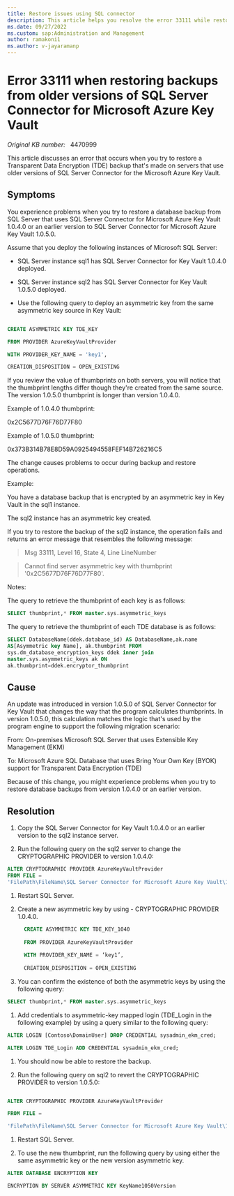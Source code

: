 ```yaml
---
title: Restore issues using SQL connector
description: This article helps you resolve the error 33111 while restoring backups from the previous versions of SQL Server
ms.date: 09/27/2022
ms.custom: sap:Administration and Management
author: ramakoni1
ms.author: v-jayaramanp
---
```


# Error 33111 when restoring backups from older versions of SQL Server Connector for Microsoft Azure Key Vault

_Original KB number:_ &nbsp;  4470999

This article discusses an error that  occurs when you try to restore a Transparent Data Encryption (TDE) backup that's made on servers that use older versions of SQL Server Connector for the Microsoft Azure Key Vault.

## Symptoms

You experience problems when you try to restore a database backup from SQL Server that uses SQL Server Connector for Microsoft Azure Key Vault 1.0.4.0 or an earlier version to SQL Server Connector for Microsoft Azure Key Vault 1.0.5.0.

Assume that you deploy the following instances of Microsoft SQL Server:

- SQL Server instance sql1 has SQL Server Connector for Key Vault 1.0.4.0 deployed.

- SQL Server instance sql2 has SQL Server Connector for Key Vault 1.0.5.0 deployed.

- Use the following query to deploy an asymmetric key from the same asymmetric key source in Key Vault:

```sql

CREATE ASYMMETRIC KEY TDE_KEY 

FROM PROVIDER AzureKeyVaultProvider 

WITH PROVIDER_KEY_NAME = 'key1', 

CREATION_DISPOSITION = OPEN_EXISTING

```

If you review the value of thumbprints on both servers, you will notice that the thumbprint lengths differ though they're created from the same source. The version 1.0.5.0 thumbprint is longer than version 1.0.4.0.

Example of 1.0.4.0 thumbprint:

0x2C5677D76F76D77F80

Example of 1.0.5.0 thumbprint:

0x373B314B78E8D59A0925494558FEF14B726216C5

The change causes problems to occur during backup and restore operations.

Example:

You have a database backup that is encrypted by an asymmetric key in Key Vault in the sql1 instance.

The sql2 instance has an asymmetric key created.

If you try to restore the backup of the sql2 instance, the operation fails and returns an error message that resembles the following message:

> Msg 33111, Level 16, State 4, Line LineNumber

> Cannot find server asymmetric key with thumbprint '0x2C5677D76F76D77F80'.

Notes:

The query to retrieve the thumbprint of each key is as follows:

```sql
SELECT thumbprint,* FROM master.sys.asymmetric_keys
```

The query to retrieve the thumbprint of each TDE database is as follows:

```sql
SELECT DatabaseName(ddek.database_id) AS DatabaseName,ak.name
AS[Asymmetric key Name], ak.thumbprint FROM
sys.dm_database_encryption_keys ddek inner join
master.sys.asymmetric_keys ak ON
ak.thumbprint=ddek.encryptor_thumbprint
```

## Cause

An update was introduced in version 1.0.5.0 of SQL Server Connector for Key Vault that changes the way that the program calculates thumbprints. In version 1.0.5.0, this calculation matches the logic that's used by the program engine to support the following migration scenario:

From: On-premises Microsoft SQL Server that uses Extensible Key Management (EKM)

To: Microsoft Azure SQL Database that uses Bring Your Own Key (BYOK) support for Transparent Data Encryption (TDE)

Because of this change, you might experience problems when you try to restore database backups from version 1.0.4.0 or an earlier version.

## Resolution

1. Copy the SQL Server Connector for Key Vault 1.0.4.0 or an earlier version to the sql2 instance server.

1. Run the following query on the sql2 server to change the CRYPTOGRAPHIC PROVIDER to version 1.0.4.0:

 ```sql
 ALTER CRYPTOGRAPHIC PROVIDER AzureKeyVaultProvider
 FROM FILE =
 'FilePath\FileName\SQL Server Connector for Microsoft Azure Key Vault\1.0.4.0\Microsoft.AzureKeyVaultService.EKM.dll'
```

  1. Restart SQL Server.

  1. Create a new asymmetric key by using - CRYPTOGRAPHIC PROVIDER 1.0.4.0.

     ```sql
       CREATE ASYMMETRIC KEY TDE_KEY_1040 
    
       FROM PROVIDER AzureKeyVaultProvider 
    
       WITH PROVIDER_KEY_NAME = ‘key1’, 
    
       CREATION_DISPOSITION = OPEN_EXISTING
     ```

1. You can confirm the existence of both the asymmetric keys by using the following query:

```sql
SELECT thumbprint,* FROM master.sys.asymmetric_keys
```

1. Add credentials to asymmetric-key mapped login (TDE_Login in the following example) by using a query similar to the following query:

```sql
ALTER LOGIN [Contoso\DomainUser] DROP CREDENTIAL sysadmin_ekm_cred; 

ALTER LOGIN TDE_Login ADD CREDENTIAL sysadmin_ekm_cred;
```

1. You should now be able to restore the backup.

1. Run the following query on sql2 to revert the CRYPTOGRAPHIC PROVIDER to version 1.0.5.0:

```sql

ALTER CRYPTOGRAPHIC PROVIDER AzureKeyVaultProvider 

FROM FILE =

'FilePath\FileName\SQL Server Connector for Microsoft Azure Key Vault\1.0.5.0\Microsoft.AzureKeyVaultService.EKM.dll'

```

1. Restart SQL Server.

1. To  use the new thumbprint, run the following query by using either the same asymmetric key or the new version asymmetric key.

```sql
ALTER DATABASE ENCRYPTION KEY

ENCRYPTION BY SERVER ASYMMETRIC KEY KeyName1050Version
```
